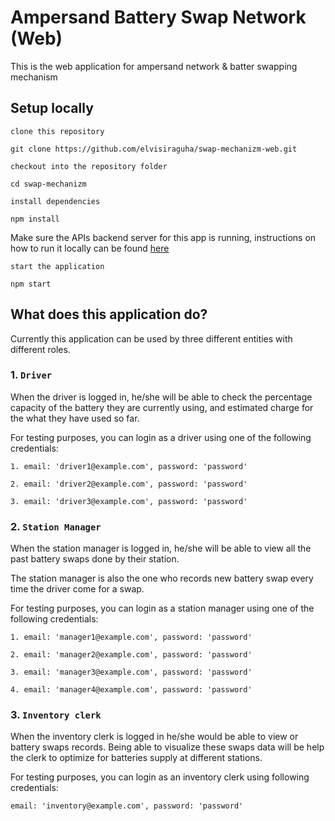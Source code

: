 # Ampersand Battery Swap Network (Web)

This is the web application for ampersand network & batter swapping mechanism

## Setup locally

`clone this repository`

```
git clone https://github.com/elvisiraguha/swap-mechanizm-web.git
```

`checkout into the repository folder`

```
cd swap-mechanizm
```

`install dependencies`

```
npm install
```

Make sure the APIs backend server for this app is running, instructions on how to run it locally can be found [here](https://github.com/elvisiraguha/swap-mechanizm)

`start the application`

```
npm start
```

## What does this application do?

Currently this application can be used by three different entities with different roles.

### 1. `Driver`

When the driver is logged in, he/she will be able to check the percentage capacity of the battery they are currently using, and estimated charge for the what they have used so far.

For testing purposes, you can login as a driver using one of the following credentials:

```
1. email: 'driver1@example.com', password: 'password'

2. email: 'driver2@example.com', password: 'password'

3. email: 'driver3@example.com', password: 'password'
```

### 2. `Station Manager`

When the station manager is logged in, he/she will be able to view all the past battery swaps done by their station.

The station manager is also the one who records new battery swap every time the driver come for a swap.

For testing purposes, you can login as a station manager using one of the following credentials:

```
1. email: 'manager1@example.com', password: 'password'

2. email: 'manager2@example.com', password: 'password'

3. email: 'manager3@example.com', password: 'password'

4. email: 'manager4@example.com', password: 'password'
```

### 3. `Inventory clerk`

When the inventory clerk is logged in he/she would be able to view or battery swaps records. Being able to visualize these swaps data will be help the clerk to optimize for batteries supply at different stations.

For testing purposes, you can login as an inventory clerk using following credentials:

```
email: 'inventory@example.com', password: 'password'
```
